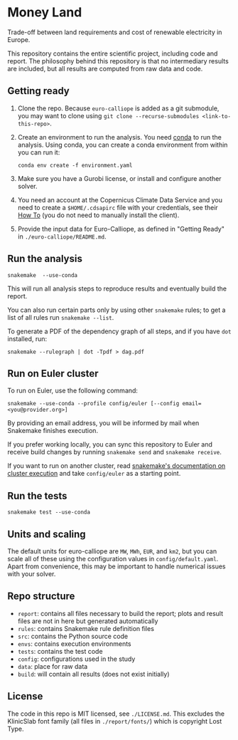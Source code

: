 # Money Land

Trade-off between land requirements and cost of renewable electricity in Europe.

This repository contains the entire scientific project, including code and report. The philosophy behind this repository is that no intermediary results are included, but all results are computed from raw data and code.

## Getting ready

1. Clone the repo. Because `euro-calliope` is added as a git submodule, you may want to clone using `git clone --recurse-submodules <link-to-this-repo>`.

2. Create an environment to run the analysis. You need [conda](https://conda.io/docs/index.html) to run the analysis. Using conda, you can create a conda environment from within you can run it:

    `conda env create -f environment.yaml`

3. Make sure you have a Gurobi license, or install and configure another solver.

4. You need an account at the Copernicus Climate Data Service and you need to create a `$HOME/.cdsapirc` file with your credentials, see their [How To](https://cds.climate.copernicus.eu/api-how-to) (you do not need to manually install the client).

5. Provide the input data for Euro-Calliope, as defined in "Getting Ready" in  `./euro-calliope/README.md`.

## Run the analysis

    snakemake  --use-conda

This will run all analysis steps to reproduce results and eventually build the report.

You can also run certain parts only by using other `snakemake` rules; to get a list of all rules run `snakemake --list`.

To generate a PDF of the dependency graph of all steps, and if you have `dot` installed, run:

    snakemake --rulegraph | dot -Tpdf > dag.pdf

## Run on Euler cluster

To run on Euler, use the following command:

    snakemake --use-conda --profile config/euler [--config email=<you@provider.org>]

By providing an email address, you will be informed by mail when Snakemake finishes execution.

If you prefer working locally, you can sync this repository to Euler and receive build changes by running `snakemake send` and `snakemake receive`.

If you want to run on another cluster, read [snakemake's documentation on cluster execution](https://snakemake.readthedocs.io/en/stable/executable.html#cluster-execution) and take `config/euler` as a starting point.

## Run the tests

    snakemake test --use-conda

## Units and scaling

The default units for euro-calliope are `MW`, `MWh`, `EUR`, and `km2`, but you can scale all of these using the configuration values in `config/default.yaml`. Apart from convenience, this may be important to handle numerical issues with your solver.

## Repo structure

* `report`: contains all files necessary to build the report; plots and result files are not in here but generated automatically
* `rules`: contains Snakemake rule definition files
* `src`: contains the Python source code
* `envs`: contains execution environments
* `tests`: contains the test code
* `config`: configurations used in the study
* `data`: place for raw data
* `build`: will contain all results (does not exist initially)

## License

The code in this repo is MIT licensed, see `./LICENSE.md`. This excludes the KlinicSlab font family (all files in `./report/fonts/`) which is copyright Lost Type.
